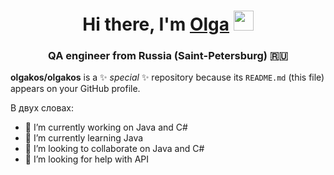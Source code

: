 
<h1 align="center">Hi there, I'm <a href="https://github.com/olgakos" target="_blank">Olga</a> 
<img src="https://github.com/blackcater/blackcater/raw/main/images/Hi.gif" height="32"/></h1>
<h3 align="center">QA engineer from Russia (Saint-Petersburg) 🇷🇺</h3>


**olgakos/olgakos** is a ✨ _special_ ✨ repository because its `README.md` (this file) appears on your GitHub profile.

В двух словах: 

- 🔭 I’m currently working on Java and С#
- 🌱 I’m currently learning Java
- 👯 I’m looking to collaborate on Java and С#
- 🤔 I’m looking for help with API
<!--
- 💬 Ask me about ...
- 📫 How to reach me: ...
- 😄 Pronouns: ...
- ⚡ Fun fact: ...
//👋
-->
